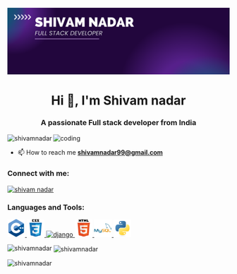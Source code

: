 ![logo](https://github.com/Shivamnadar/shivamnadar_/blob/main/Purple%20Abstract%20Graphic%20Design%20LinkedIn%20Article%20Cover%20Image.png)
<h1 align="center">Hi 👋, I'm Shivam nadar</h1>
<h3 align="center">A passionate Full stack developer from India</h3>

<img align= "right" alt="coding" width="400" src="https://cdn.dribbble.com/users/926537/screenshots/4502924/python-2.gif">



<p align="left"> <img src="https://komarev.com/ghpvc/?username=shivamnadar&label=Profile%20views&color=0e75b6&style=flat" alt="shivamnadar" /> </p>

- 📫 How to reach me **shivamnadar99@gmail.com**

<h3 align="left">Connect with me:</h3>
<p align="left">
<a href="https://linkedin.com/in/shivam nadar" target="blank"><img align="center" src="https://raw.githubusercontent.com/rahuldkjain/github-profile-readme-generator/master/src/images/icons/Social/linked-in-alt.svg" alt="shivam nadar" height="30" width="40" /></a>
</p>

<h3 align="left">Languages and Tools:</h3>
<p align="left"> <a href="https://www.w3schools.com/cpp/" target="_blank" rel="noreferrer"> <img src="https://raw.githubusercontent.com/devicons/devicon/master/icons/cplusplus/cplusplus-original.svg" alt="cplusplus" width="40" height="40"/> </a> <a href="https://www.w3schools.com/css/" target="_blank" rel="noreferrer"> <img src="https://raw.githubusercontent.com/devicons/devicon/master/icons/css3/css3-original-wordmark.svg" alt="css3" width="40" height="40"/> </a> <a href="https://www.djangoproject.com/" target="_blank" rel="noreferrer"> <img src="https://cdn.worldvectorlogo.com/logos/django.svg" alt="django" width="40" height="40"/> </a> <a href="https://www.w3.org/html/" target="_blank" rel="noreferrer"> <img src="https://raw.githubusercontent.com/devicons/devicon/master/icons/html5/html5-original-wordmark.svg" alt="html5" width="40" height="40"/> </a> <a href="https://www.mysql.com/" target="_blank" rel="noreferrer"> <img src="https://raw.githubusercontent.com/devicons/devicon/master/icons/mysql/mysql-original-wordmark.svg" alt="mysql" width="40" height="40"/> </a> <a href="https://www.python.org" target="_blank" rel="noreferrer"> <img src="https://raw.githubusercontent.com/devicons/devicon/master/icons/python/python-original.svg" alt="python" width="40" height="40"/> </a> </p>

<p><img align="left" src="https://github-readme-stats.vercel.app/api/top-langs?username=shivamnadar&show_icons=true&locale=en&layout=compact" alt="shivamnadar" /></p>

<p>&nbsp;<img align="center" src="https://github-readme-stats.vercel.app/api?username=shivamnadar&show_icons=true&locale=en" alt="shivamnadar" /></p>

<p><img align="center" src="https://github-readme-streak-stats.herokuapp.com/?user=shivamnadar&" alt="shivamnadar" /></p>
